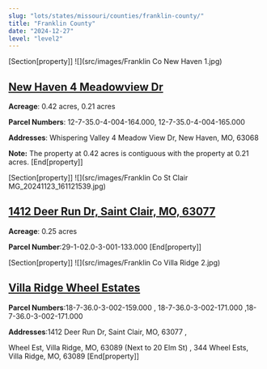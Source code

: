 ```yaml
---
slug: "lots/states/missouri/counties/franklin-county/"
title: "Franklin County"
date: "2024-12-27"
level: "level2"
---
```


[Section[property]]
![](src/images/Franklin Co New Haven 1.jpg)
## [New Haven 4 Meadowview Dr](new-haven-4-meadowview-dr/)
**Acreage**: 0.42 acres, 0.21 acres

**Parcel Numbers**: 12-7-35.0-4-004-164.000, 12-7-35.0-4-004-165.000

**Addresses**: Whispering Valley 4 Meadow View Dr, New Haven, MO, 63068

**Note:** The property at 0.42 acres is contiguous with the property at 0.21 acres.
[End[property]]

[Section[property]]
![](src/images/Franklin Co St Clair MG_20241123_161121539.jpg)
## [1412 Deer Run Dr, Saint Clair, MO, 63077](st-clair-deer-run-rd/)
**Acreage**: 0.25 acres

**Parcel Number**:29-1-02.0-3-001-133.000
[End[property]]

[Section[property]]
![](src/images/Franklin Co Villa Ridge 2.jpg)
## [Villa Ridge Wheel Estates](villa-ridge-wheel-estates--1/)
**Parcel Numbers**:18-7-36.0-3-002-159.000 , 18-7-36.0-3-002-171.000 ,18-7-36.0-3-002-171.000

**Addresses**:1412 Deer Run Dr, Saint Clair, MO, 63077 , 

Wheel Est, Villa Ridge, MO, 63089 (Next to 20 Elm St) , 344 Wheel Ests, Villa Ridge, MO, 63089
[End[property]]



